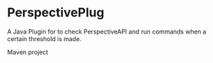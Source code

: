 # PerspectivePlug

A Java Plugin for to check PerspectiveAPI and run commands when a certain threshold is made.

Maven project

